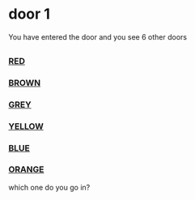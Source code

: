 # door 1
You have entered the door and you see 6 other doors
### [RED](../door_2/README.md)
### [BROWN](../door_2/README.md)
### [GREY](../door_2/README.md)
### [YELLOW](../door_2/README.md)
### [BLUE](../door_2/README.md) 
### [ORANGE](../door_2/README.md)
which one do you go in?